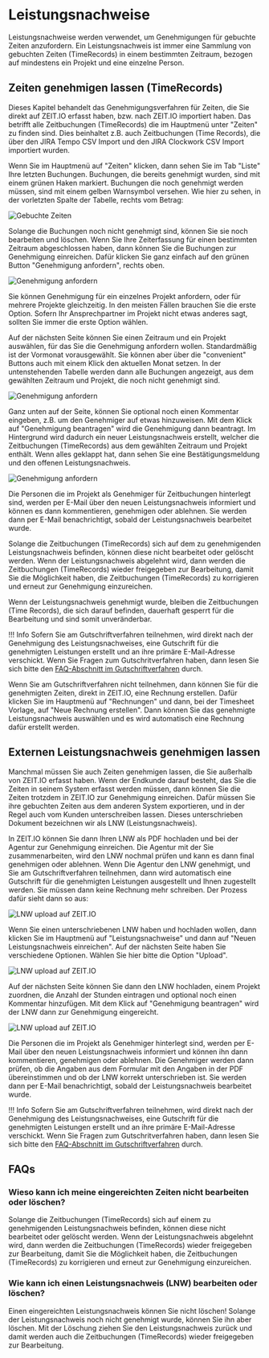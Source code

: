 # Leistungsnachweise

Leistungsnachweise werden verwendet, um Genehmigungen für gebuchte Zeiten anzufordern.
Ein Leistungsnachweis ist immer eine Sammlung von gebuchten Zeiten (TimeRecords) in einem bestimmten Zeitraum,
bezogen auf mindestens ein Projekt und eine einzelne Person.

## Zeiten genehmigen lassen (TimeRecords)

Dieses Kapitel behandelt das Genehmigungsverfahren für Zeiten, die Sie direkt auf ZEIT.IO erfasst haben,
bzw. nach ZEIT.IO importiert haben. Das betrifft alle Zeitbuchungen (TimeRecords) die im Hauptmenü unter "Zeiten"
zu finden sind. Dies beinhaltet z.B. auch Zeitbuchungen (Time Records), die über den JIRA Tempo CSV Import und den
JIRA Clockwork CSV Import importiert wurden.

Wenn Sie im Hauptmenü auf "Zeiten" klicken, dann sehen Sie im Tab "Liste" Ihre letzten Buchungen.
Buchungen, die bereits genehmigt wurden, sind mit einem grünen Haken markiert. Buchungen die noch
genehmigt werden müssen, sind mit einem gelben Warnsymbol versehen. Wie hier zu sehen, in der
vorletzten Spalte der Tabelle, rechts vom Betrag:

![Gebuchte Zeiten](../img/context-freelance/approval-01-de.png)

Solange die Buchungen noch nicht genehmigt sind, können Sie sie noch bearbeiten und löschen.
Wenn Sie Ihre Zeiterfassung für einen bestimmten Zeitraum abgeschlossen haben, dann können Sie
die Buchungen zur Genehmigung einreichen. Dafür klicken Sie ganz einfach auf den grünen Button
"Genehmigung anfordern", rechts oben.

![Genehmigung anfordern](../img/context-freelance/approval-02-de.png)

Sie können Genehmigung für ein einzelnes Projekt anfordern, oder für mehrere Projekte gleichzeitig.
In den meisten Fällen brauchen Sie die erste Option. Sofern Ihr Ansprechpartner im Projekt nicht
etwas anderes sagt, sollten Sie immer die erste Option wählen.

Auf der nächsten Seite können Sie einen Zeitraum und ein Projekt auswählen, für das Sie die Genehmigung
anfordern wollen. Standardmäßig ist der Vormonat vorausgewählt. Sie können aber über die "convenient" Buttons
auch mit einem Klick den aktuellen Monat setzen. In der untenstehenden Tabelle werden dann alle Buchungen
angezeigt, aus dem gewählten Zeitraum und Projekt, die noch nicht genehmigt sind.

![Genehmigung anfordern](../img/context-freelance/approval-03-de.png)

Ganz unten auf der Seite, können Sie optional noch einen Kommentar eingeben, z.B. um den Genehmiger auf
etwas hinzuweisen. Mit dem Klick auf "Genehmigung beantragen" wird die Genehmigung dann beantragt. Im Hintergrund
wird dadurch ein neuer Leistungsnachweis erstellt, welcher die Zeitbuchungen (TimeRecords) aus dem
gewählten Zeitraum und Projekt enthält. Wenn alles geklappt hat, dann sehen Sie eine Bestätigungsmeldung
und den offenen Leistungsnachweis.

![Genehmigung anfordern](../img/context-freelance/approval-04-de.png)

Die Personen die im Projekt als Genehmiger für Zeitbuchungen hinterlegt sind, werden per E-Mail über den neuen
Leistungsnachweis informiert und können es dann kommentieren, genehmigen oder ablehnen. Sie werden dann per
E-Mail benachrichtigt, sobald der Leistungsnachweis bearbeitet wurde.

Solange die Zeitbuchungen (TimeRecords) sich auf dem zu genehmigenden Leistungsnachweis befinden, können diese
nicht bearbeitet oder gelöscht werden. Wenn der Leistungsnachweis abgelehnt wird, dann werden die
Zeitbuchungen (TimeRecords) wieder freigegeben zur Bearbeitung, damit Sie die Möglichkeit haben,
die Zeitbuchungen (TimeRecords) zu korrigieren und erneut zur Genehmigung einzureichen.

Wenn der Leistungsnachweis genehmigt wurde, bleiben die Zeitbuchungen (Time Records), die sich darauf befinden,
dauerhaft gesperrt für die Bearbeitung und sind somit unveränderbar.

!!! Info
    Sofern Sie am Gutschriftverfahren teilnehmen, wird direkt nach der Genehmigung des
    Leistungsnachweises, eine Gutschrift für die genehmigten Leistungen erstellt und an ihre primäre
    E-Mail-Adresse verschickt. Wenn Sie Fragen zum Gutschritverfahren haben, dann lesen Sie
    sich bitte den [FAQ-Abschnitt im Gutschriftverfahren](/freiberufler/gutschriftverfahren/#faqs) durch.

Wenn Sie am Gutschriftverfahren nicht teilnehmen, dann können Sie für die genehmigten Zeiten, direkt in ZEIT.IO,
eine Rechnung erstellen. Dafür klicken Sie im Hauptmenü auf "Rechnungen" und dann, bei der Timesheet Vorlage, auf
"Neue Rechnung erstellen". Dann können Sie das genehmigte Leistungsnachweis auswählen und es wird automatisch
eine Rechnung dafür erstellt werden.

## Externen Leistungsnachweis genehmigen lassen

Manchmal müssen Sie auch Zeiten genehmigen lassen, die Sie außerhalb von ZEIT.IO erfasst haben. Wenn der
Endkunde darauf besteht, das Sie die Zeiten in seinem System erfasst werden müssen, dann können Sie die Zeiten
trotzdem in ZEIT.IO zur Genehmigung einreichen. Dafür müssen Sie ihre gebuchten Zeiten aus dem anderen System
exportieren, und in der Regel auch vom Kunden unterschreiben lassen. Dieses unterschrieben Dokument bezeichnen wir
als LNW (Leistungsnachweis).

In ZEIT.IO können Sie dann Ihren LNW als PDF hochladen und bei der Agentur
zur Genehmigung einreichen. Die Agentur mit der Sie zusammenarbeiten, wird den LNW nochmal prüfen und kann es
dann final genehmigen oder ablehnen. Wenn Die Agentur den LNW genehmigt, und Sie am Gutschriftverfahren teilnehmen,
dann wird automatisch eine Gutschrift für die genehmigten Leistungen ausgestellt und Ihnen zugestellt werden.
Sie müssen dann keine Rechnung mehr schreiben. Der Prozess dafür sieht dann so aus:

![LNW upload auf ZEIT.IO](../img/context-freelance/supplier-lnw-upload-de.png)

Wenn Sie einen unterschriebenen LNW haben und hochladen wollen, dann klicken Sie im Hauptmenü auf "Leistungsnachweise"
und dann auf "Neuen Leistungsnachweis einreichen". Auf der nächsten Seite haben Sie verschiedene Optionen.
Wählen Sie hier bitte die Option "Upload".

![LNW upload auf ZEIT.IO](../img/context-freelance/approval-05-de.png)

Auf der nächsten Seite können Sie dann den LNW hochladen, einem Projekt zuordnen, die Anzahl der Stunden eintragen
und optional noch einen Kommentar hinzufügen. Mit dem Klick auf "Genehmigung beantragen" wird der LNW dann
zur Genehmigung eingereicht.

![LNW upload auf ZEIT.IO](../img/context-freelance/approval-06-de.png)

Die Personen die im Projekt als Genehmiger hinterlegt sind, werden per E-Mail über den neuen Leistungsnachweis
informiert und können ihn dann kommentieren, genehmigen oder ablehnen. Die Genehmiger werden dann prüfen, ob die
Angaben aus dem Formular mit den Angaben in der PDF übereinstimmen und ob der LNW korrekt unterschrieben ist.
Sie werden dann per E-Mail benachrichtigt, sobald der Leistungsnachweis bearbeitet wurde.

!!! Info
    Sofern Sie am Gutschriftverfahren teilnehmen, wird direkt nach der Genehmigung des
    Leistungsnachweises, eine Gutschrift für die genehmigten Leistungen erstellt und an ihre primäre
    E-Mail-Adresse verschickt. Wenn Sie Fragen zum Gutschritverfahren haben, dann lesen Sie
    sich bitte den [FAQ-Abschnitt im Gutschriftverfahren](/freiberufler/gutschriftverfahren/#faqs) durch.


## FAQs

### Wieso kann ich meine eingereichten Zeiten nicht bearbeiten oder löschen?

Solange die Zeitbuchungen (TimeRecords) sich auf einem zu genehmigenden Leistungsnachweis befinden, können diese
nicht bearbeitet oder gelöscht werden. Wenn der Leistungsnachweis abgelehnt wird, dann werden die
Zeitbuchungen (TimeRecords) wieder freigegeben zur Bearbeitung, damit Sie die Möglichkeit haben,
die Zeitbuchungen (TimeRecords) zu korrigieren und erneut zur Genehmigung einzureichen.

### Wie kann ich einen Leistungsnachweis (LNW) bearbeiten oder löschen?

Einen eingereichten Leistungsnachweis können Sie nicht löschen! Solange der Leistungsnachweis noch nicht genehmigt
wurde, können Sie ihn aber löschen. Mit der Löschung ziehen Sie den Leistungsnachweis zurück und damit werden auch
die Zeitbuchungen (TimeRecords) wieder freigegeben zur Bearbeitung.
